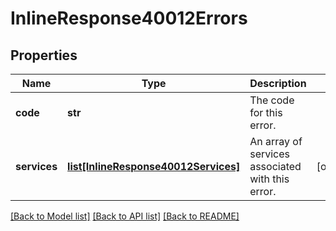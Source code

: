 # InlineResponse40012Errors

## Properties
Name | Type | Description | Notes
------------ | ------------- | ------------- | -------------
**code** | **str** | The code for this error. | 
**services** | [**list[InlineResponse40012Services]**](InlineResponse40012Services.md) | An array of services associated with this error. | [optional] 

[[Back to Model list]](../README.md#documentation-for-models) [[Back to API list]](../README.md#documentation-for-api-endpoints) [[Back to README]](../README.md)

